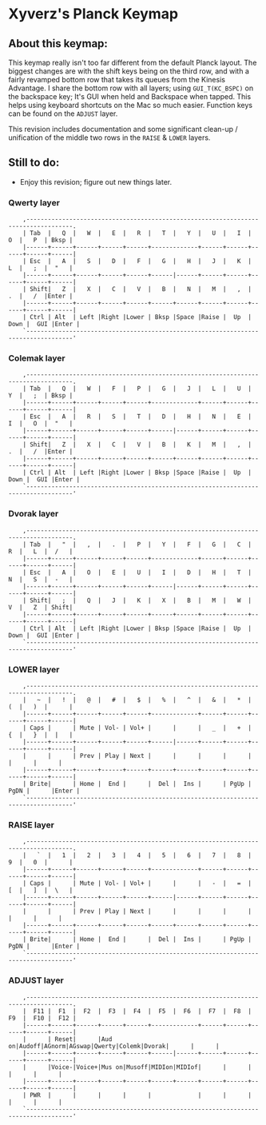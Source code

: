 # Xyverz's Planck Keymap

## About this keymap:

This keymap really isn't too far different from the default Planck layout. The biggest changes are with the shift keys being on the third row, and with a fairly revamped bottom row that takes its queues from the Kinesis Advantage. I share the bottom row with all layers; using `GUI_T(KC_BSPC)` on the backspace key; It's GUI when held and Backspace when tapped. This helps using keyboard shortcuts on the Mac so much easier. Function keys can be found on the `ADJUST` layer.

This revision includes documentation and some significant clean-up / unification of the middle two rows in the `RAISE` & `LOWER` layers.

## Still to do:

 * Enjoy this revision; figure out new things later.

### Qwerty layer

```
    ,-----------------------------------------------------------------------------------.
    | Tab  |   Q  |   W  |   E  |   R  |   T  |   Y  |   U  |   I  |   O  |   P  | Bksp |
    |------+------+------+------+------+-------------+------+------+------+------+------|
    | Esc  |   A  |   S  |   D  |   F  |   G  |   H  |   J  |   K  |   L  |   ;  |  "   |
    |------+------+------+------+------+------|------+------+------+------+------+------|
    | Shift|   Z  |   X  |   C  |   V  |   B  |   N  |   M  |   ,  |   .  |   /  |Enter |
    |------+------+------+------+------+------+------+------+------+------+------+------|
    | Ctrl | Alt  | Left |Right |Lower | Bksp |Space |Raise |  Up  | Down |  GUI |Enter |
    `-----------------------------------------------------------------------------------'
 ```
	 
### Colemak layer

```
    ,-----------------------------------------------------------------------------------.
    | Tab  |   Q  |   W  |   F  |   P  |   G  |   J  |   L  |   U  |   Y  |   ;  | Bksp |
    |------+------+------+------+------+-------------+------+------+------+------+------|
    | Esc  |   A  |   R  |   S  |   T  |   D  |   H  |   N  |   E  |   I  |   O  |  "   |
    |------+------+------+------+------+------|------+------+------+------+------+------|
    | Shift|   Z  |   X  |   C  |   V  |   B  |   K  |   M  |   ,  |   .  |   /  |Enter |
    |------+------+------+------+------+------+------+------+------+------+------+------|
    | Ctrl | Alt  | Left |Right |Lower | Bksp |Space |Raise |  Up  | Down |  GUI |Enter |
    `-----------------------------------------------------------------------------------'
 ```
	 
### Dvorak layer

```
    ,-----------------------------------------------------------------------------------.
    | Tab  |   "  |   ,  |   .  |   P  |   Y  |   F  |   G  |   C  |   R  |   L  |  /   |
    |------+------+------+------+------+-------------+------+------+------+------+------|
    | Esc  |   A  |   O  |   E  |   U  |   I  |   D  |   H  |   T  |   N  |   S  |  -   |
    |------+------+------+------+------+------|------+------+------+------+------+------|
    | Shift|   ;  |   Q  |   J  |   K  |   X  |   B  |   M  |   W  |   V  |   Z  | Shift|
    |------+------+------+------+------+------+------+------+------+------+------+------|
    | Ctrl | Alt  | Left |Right |Lower | Bksp |Space |Raise |  Up  | Down |  GUI |Enter |
    `-----------------------------------------------------------------------------------'
 ```
	 
### LOWER layer

```
    ,-----------------------------------------------------------------------------------.
    |   ~  |   !  |   @  |   #  |   $  |   %  |   ^  |   &  |   *  |   (  |   )  |      |
    |------+------+------+------+------+-------------+------+------+------+------+------|
    | Caps |      | Mute | Vol- | Vol+ |      |      |   _  |   +  |   {  |   }  |  |   |
    |------+------+------+------+------+------|------+------+------+------+------+------|
    |      |      | Prev | Play | Next |      |      |      |      |      |      |      |
    |------+------+------+------+------+------+------+------+------+------+------+------|
    | Brite|      | Home |  End |      |  Del |  Ins |      | PgUp | PgDN |      |Enter |
    `-----------------------------------------------------------------------------------'
 ```
	 
### RAISE layer

```
    ,-----------------------------------------------------------------------------------.
    |   `  |   1  |   2  |   3  |   4  |   5  |   6  |   7  |   8  |   9  |   0  |      |
    |------+------+------+------+------+-------------+------+------+------+------+------|
    | Caps |      | Mute | Vol- | Vol+ |      |      |   -  |   =  |   [  |   ]  |  \   |
    |------+------+------+------+------+------|------+------+------+------+------+------|
    |      |      | Prev | Play | Next |      |      |      |      |      |      |      |
    |------+------+------+------+------+------+------+------+------+------+------+------|
    | Brite|      | Home |  End |      |  Del |  Ins |      | PgUp | PgDN |      |Enter |
    `-----------------------------------------------------------------------------------'
 ```
	 
### ADJUST layer

```
    ,-----------------------------------------------------------------------------------.
    |  F11 |  F1  |  F2  |  F3  |  F4  |  F5  |  F6  |  F7  |  F8  |  F9  |  F10 |  F12 |
    |------+------+------+------+------+-------------+------+------+------+------+------|
    |      | Reset|      |Aud on|Audoff|AGnorm|AGswap|Qwerty|Colemk|Dvorak|      |      |
    |------+------+------+------+------+------|------+------+------+------+------+------|
    |      |Voice-|Voice+|Mus on|Musoff|MIDIon|MIDIof|      |      |      |      |      |
    |------+------+------+------+------+------+------+------+------+------+------+------|
    | PWR  |      |      |      |      |             |      |      |      |      |      |
    `-----------------------------------------------------------------------------------'
 ```
